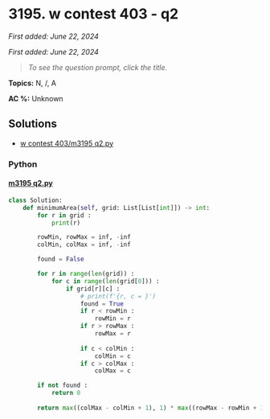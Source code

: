 # 3195. w contest 403 - q2

*First added: June 22, 2024*

*First added: June 22, 2024*


> *To see the question prompt, click the title.*

**Topics:** N, /, A

**AC %:** Unknown


## Solutions

- [w contest 403/m3195 q2.py](<../my-submissions/w contest 403/m3195 q2.py>)
### Python
#### [m3195 q2.py](<../my-submissions/w contest 403/m3195 q2.py>)
```Python
class Solution:
    def minimumArea(self, grid: List[List[int]]) -> int:
        for r in grid :
            print(r)

        rowMin, rowMax = inf, -inf
        colMin, colMax = inf, -inf

        found = False

        for r in range(len(grid)) :
            for c in range(len(grid[0])) :
                if grid[r][c] :
                    # print(f'{r, c = }')
                    found = True
                    if r < rowMin :
                        rowMin = r
                    if r > rowMax :
                        rowMax = r
                    
                    if c < colMin :
                        colMin = c
                    if c > colMax :
                        colMax = c

        if not found :
            return 0
            
        return max((colMax - colMin + 1), 1) * max((rowMax - rowMin + 1), 1)
```

